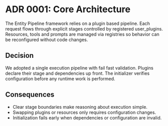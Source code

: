 # ADR 0001: Core Architecture

The Entity Pipeline framework relies on a plugin based pipeline. Each request flows through explicit stages controlled by registered user_plugins. Resources, tools and prompts are managed via registries so behavior can be reconfigured without code changes.

## Decision

We adopted a single execution pipeline with fail fast validation. Plugins declare their stage and dependencies up front. The initializer verifies configuration before any runtime work is performed.

## Consequences

* Clear stage boundaries make reasoning about execution simple.
* Swapping plugins or resources only requires configuration changes.
* Initialization fails early when dependencies or configuration are invalid.
